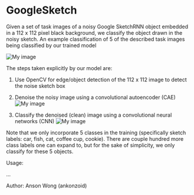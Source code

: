 # GoogleSketch

Given a set of task images of a noisy Google SketchRNN object embedded in a 112 x 112 pixel black background, we classify the object drawn in the noisy sketch. An example classification of 5 of the described task images being classified by our trained model 

![My image](https://github.com/ankonzoid/GoogleSketch/blob/master/results/MAIN_RESULT.png)

The steps taken explicitly by our model are:

1) Use OpenCV for edge/object detection of the 112 x 112 image to detect the noise sketch box

2) Denoise the noisy image using a convolutional autoencoder (CAE)
![My image](https://github.com/ankonzoid/GoogleSketch/blob/master/results/CAE_training.png)

3) Classify the denoised (clean) image using a convolutional neural networks (CNN)
![My image](https://github.com/ankonzoid/GoogleSketch/blob/master/results/CNN_training.png)

Note that we only incorporate 5 classes in the training (specifically sketch labels: car, fish, cat, coffee cup, cookie). There are couple hundred more class labels one can expand to, but for the sake of simplicity, we only classify for these 5 objects.

Usage:

...


Author: Anson Wong (ankonzoid)

